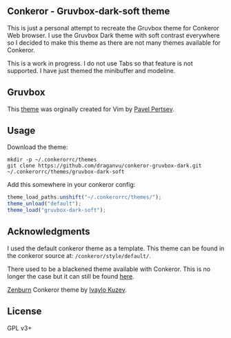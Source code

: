 ## Conkeror - Gruvbox-dark-soft theme

This is just a personal attempt to recreate the Gruvbox theme
for Conkeror Web browser. I use the Gruvbox Dark theme with soft
contrast everywhere so I decided to make this theme as there
are not many themes available for Conkeror.

This is a work in progress. I do not use Tabs so that feature 
is not supported. I have just themed the minibuffer and modeline.

## Gruvbox
This [theme](https://github.com/morhetz/gruvbox) was orginally 
created for Vim by [Pavel Pertsev](https://github.com/morhetz).

## Usage
Download the theme:

```
mkdir -p ~/.conkerorrc/themes
git clone https://github.com/draganvu/conkeror-gruvbox-dark.git ~/.conkerorrc/themes/gruvbox-dark-soft
```

Add this somewhere in your conkeror config:

```javascript
theme_load_paths.unshift("~/.conkerorrc/themes/");
theme_unload("default");
theme_load("gruvbox-dark-soft");
```

## Acknowledgments
I used the default conkeror theme as a template. This theme
can be found in the conkeror source at: 
`/conkeror/style/default/`.

There used to be a blackened theme available with Conkeror. 
This is no longer the case but it can still be found 
[here](http://repo.or.cz/conkeror.git/tree/a38b3a3630ebf85a403207b37220cee9790d3a82:/style/blackened).

[Zenburn](https://github.com/ivoarch/conkeror-theme-zenburn) 
Conkeror theme by [Ivaylo Kuzev](https://github.com/ivoarch).

## License
GPL v3+
